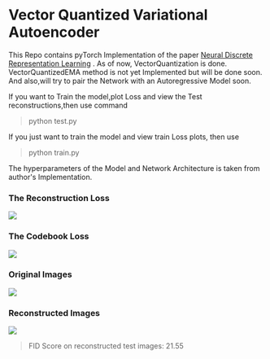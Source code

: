 # Vector Quantized Variational Autoencoder

This Repo contains pyTorch Implementation of the paper [Neural Discrete Representation Learning](https://arxiv.org/abs/1711.00937) .
As of now, VectorQuantization is done. VectorQuantizedEMA method is not yet Implemented but will be done soon.
And also,will try to pair the Network with an Autoregressive Model soon.

If you want to Train the model,plot Loss and view the Test reconstructions,then use command
> python test.py

If you just want to train the model and view train Loss plots, then use
> python train.py

The hyperparameters of the Model and Network Architecture is taken from author's Implementation.

### The Reconstruction Loss

![](https://i.imgur.com/TtpF5I1.png)


### The Codebook Loss
![](https://i.imgur.com/jqbrMHG.png)

### Original Images
![](https://i.imgur.com/9XPaKpH.png)

### Reconstructed Images
![](https://i.imgur.com/5mIoEAW.png)


> FID Score on reconstructed test images: 21.55


